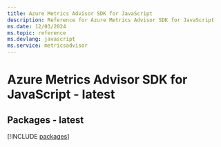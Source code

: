 ```yaml
---
title: Azure Metrics Advisor SDK for JavaScript
description: Reference for Azure Metrics Advisor SDK for JavaScript
ms.date: 12/03/2024
ms.topic: reference
ms.devlang: javascript
ms.service: metricsadvisor
---
```

# Azure Metrics Advisor SDK for JavaScript - latest
## Packages - latest
[!INCLUDE [packages](metrics-advisor-index.md)]